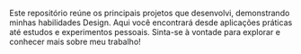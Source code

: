 Este repositório reúne os principais projetos que desenvolvi, demonstrando minhas habilidades Design. 
Aqui você encontrará desde aplicações práticas até estudos e experimentos pessoais. Sinta-se à vontade para explorar e conhecer mais sobre meu trabalho!
